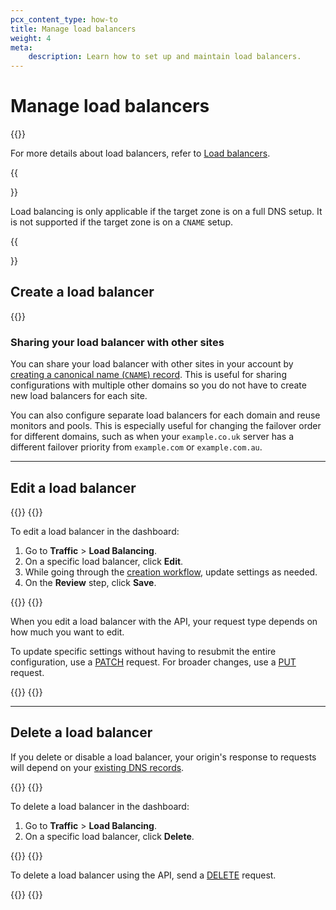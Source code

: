 ```yaml
---
pcx_content_type: how-to
title: Manage load balancers
weight: 4
meta:
    description: Learn how to set up and maintain load balancers.
---
```


# Manage load balancers

{{<render file="_load-balancer-definition.md">}}
<br/>

For more details about load balancers, refer to [Load balancers](/load-balancing/understand-basics/load-balancers/).

{{<Aside type="note">}}

Load balancing is only applicable if the target zone is on a full DNS setup. It is not supported if the target zone is on a `CNAME` setup.

{{</Aside>}}

## Create a load balancer

{{<render file="_create-load-balancer-full.md">}}

### Sharing your load balancer with other sites

You can share your load balancer with other sites in your account by [creating a canonical name (`CNAME`) record](/dns/manage-dns-records/how-to/create-dns-records/). This is useful for sharing configurations with multiple other domains so you do not have to create new load balancers for each site.

You can also configure separate load balancers for each domain and reuse monitors and pools. This is especially useful for changing the failover order for different domains, such as when your `example.co.uk` server has a different failover priority from `example.com` or `example.com.au`.

---

## Edit a load balancer

{{<tabs labels="Dashboard | API">}}
{{<tab label="dashboard" no-code="true">}}
 
To edit a load balancer in the dashboard:

1.  Go to **Traffic** > **Load Balancing**.
2.  On a specific load balancer, click **Edit**.
3.  While going through the [creation workflow](#create-a-load-balancer), update settings as needed.
4.  On the **Review** step, click **Save**.
 
{{</tab>}}
{{<tab label="api" no-code="true">}}
 
When you edit a load balancer with the API, your request type depends on how much you want to edit.

To update specific settings without having to resubmit the entire configuration, use a [PATCH](/api/operations/load-balancers-patch-load-balancer) request. For broader changes, use a [PUT](/api/operations/load-balancers-update-load-balancer) request.
 
{{</tab>}}
{{</tabs>}}

---

## Delete a load balancer

If you delete or disable a load balancer, your origin's response to requests will depend on your [existing DNS records](/load-balancing/reference/dns-records/#disabling-a-load-balancer).

{{<tabs labels="Dashboard | API">}}
{{<tab label="dashboard" no-code="true">}}
 
To delete a load balancer in the dashboard:

1.  Go to **Traffic** > **Load Balancing**.
2.  On a specific load balancer, click **Delete**.
 
{{</tab>}}
{{<tab label="api" no-code="true">}}
 
To delete a load balancer using the API, send a [DELETE](/api/operations/load-balancers-delete-load-balancer) request.
 
{{</tab>}}
{{</tabs>}}